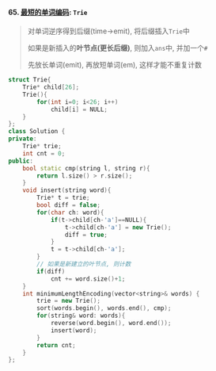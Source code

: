 #### 65. [最短的单词编码](https://leetcode.cn/problems/iSwD2y/): `Trie`

> 对单词逆序得到后缀(time->emit), 将后缀插入`Trie`中
> 
> 如果是新插入的**叶节点(更长后缀)**, 则加入`ans`中, 并加一个`#`
> 
> 先放长单词(emit), 再放短单词(em), 这样才能不重复计数

```CPP
struct Trie{
    Trie* child[26];
    Trie(){
        for(int i=0; i<26; i++)
            child[i] = NULL;
    }
};
class Solution {
private:
    Trie* trie;
    int cnt = 0;
public:
    bool static cmp(string l, string r){
        return l.size() > r.size();
    }
    void insert(string word){
        Trie* t = trie;
        bool diff = false;
        for(char ch: word){
            if(t->child[ch-'a']==NULL){
                t->child[ch-'a'] = new Trie();
                diff = true;
            }
            t = t->child[ch-'a'];
        }
        // 如果是新建立的叶节点, 则计数
        if(diff)
            cnt += word.size()+1;
    }
    int minimumLengthEncoding(vector<string>& words) {
        trie = new Trie();
        sort(words.begin(), words.end(), cmp);
        for(string& word: words){
            reverse(word.begin(), word.end());
            insert(word);
        }
        return cnt;
    }
};
```